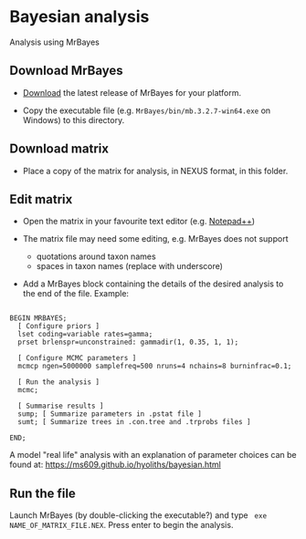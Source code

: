 # Bayesian analysis

Analysis using MrBayes

## Download MrBayes

- [Download](https://nbisweden.github.io/MrBayes/download.html) the latest release of MrBayes for your platform.

- Copy the executable file (e.g. `MrBayes/bin/mb.3.2.7-win64.exe` on Windows) to this directory.

## Download matrix

- Place a copy of the matrix for analysis, in NEXUS format, in this folder.

## Edit matrix

- Open the matrix in your favourite text editor (e.g.
[Notepad++](https://notepad-plus-plus.org/downloads/))

- The matrix file may need some editing, e.g. MrBayes does not support
 
  - quotations around taxon names
  - spaces in taxon names (replace with underscore)
 
 - Add a MrBayes block containing the details of the desired analysis to the 
   end of the file.
   Example:
   
```nexus

BEGIN MRBAYES;
  [ Configure priors ]
  lset coding=variable rates=gamma;
  prset brlenspr=unconstrained: gammadir(1, 0.35, 1, 1);
  
  [ Configure MCMC parameters ]
  mcmcp ngen=5000000 samplefreq=500 nruns=4 nchains=8 burninfrac=0.1;
  
  [ Run the analysis ]
  mcmc;
  
  [ Summarise results ]
  sump; [ Summarize parameters in .pstat file ]
  sumt; [ Summarize trees in .con.tree and .trprobs files ]
  
END;

```

A model "real life" analysis with an explanation of parameter choices can be found at:
https://ms609.github.io/hyoliths/bayesian.html

## Run the file

Launch MrBayes (by double-clicking the executable?) and type
` exe NAME_OF_MATRIX_FILE.NEX`.  Press enter to begin the analysis.

